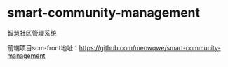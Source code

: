# smart-community-management
 智慧社区管理系统

前端项目scm-front地址：https://github.com/meowqwe/smart-community-management
